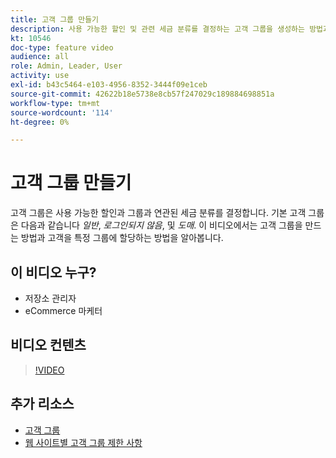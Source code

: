```yaml
---
title: 고객 그룹 만들기
description: 사용 가능한 할인 및 관련 세금 분류를 결정하는 고객 그룹을 생성하는 방법과 특정 그룹에 고객을 지정하는 방법을 알아봅니다.
kt: 10546
doc-type: feature video
audience: all
role: Admin, Leader, User
activity: use
exl-id: b43c5464-e103-4956-8352-3444f09e1ceb
source-git-commit: 42622b18e5738e8cb57f247029c189884698851a
workflow-type: tm+mt
source-wordcount: '114'
ht-degree: 0%

---
```


# 고객 그룹 만들기

고객 그룹은 사용 가능한 할인과 그룹과 연관된 세금 분류를 결정합니다. 기본 고객 그룹은 다음과 같습니다 _일반_, _로그인되지 않음_, 및 _도매_. 이 비디오에서는 고객 그룹을 만드는 방법과 고객을 특정 그룹에 할당하는 방법을 알아봅니다.

## 이 비디오 누구?

- 저장소 관리자
- eCommerce 마케터

## 비디오 컨텐츠

>[!VIDEO](https://video.tv.adobe.com/v/343660?quality=12&learn=on)

## 추가 리소스

- [고객 그룹](https://docs.magento.com/user-guide/customers/customer-groups.html)
- [웹 사이트별 고객 그룹 제한 사항](https://developer.adobe.com/commerce/php/development/components/indexing/optimization/#customer-group-limitations-by-websites)
